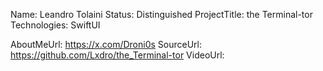 Name: Leandro Tolaini
Status: Distinguished
ProjectTitle: the Terminal-tor
Technologies: SwiftUI

AboutMeUrl: https://x.com/Droni0s
SourceUrl: https://github.com/Lxdro/the_Terminal-tor
VideoUrl:

<!---
EXAMPLE
Name<required>: John Appleseed
Status<required>: Submitted <or> Winner <or> Distinguished <or> Rejected
ProjectTitle: The Accessibility Rose
Technologies<only the first 4 are visible>: SwiftUI, RealityKit, CoreGraphic 

AboutMeUrl: https://linkedin.com/in/johnappleseed <
SourceUrl: https://github.com/johnappleseed/wwdc2025
VideoUrl: https://youtu.be/ABCDE123456

Please note that only Name and Status are mandatory fields. The other fields are optional.
-->
